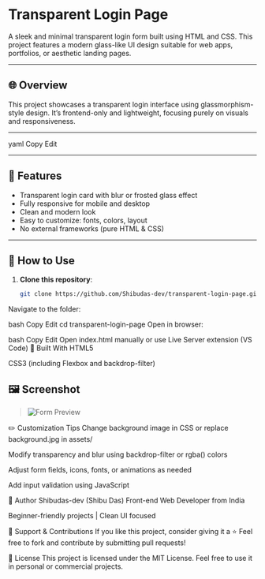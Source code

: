 # Transparent Login Page

A sleek and minimal transparent login form built using HTML and CSS. This project features a modern glass-like UI design suitable for web apps, portfolios, or aesthetic landing pages.

---

## 🌐 Overview

This project showcases a transparent login interface using glassmorphism-style design. It’s frontend-only and lightweight, focusing purely on visuals and responsiveness.

---

yaml
Copy
Edit

---

## 🚀 Features

- Transparent login card with blur or frosted glass effect
- Fully responsive for mobile and desktop
- Clean and modern look
- Easy to customize: fonts, colors, layout
- No external frameworks (pure HTML & CSS)

---

## 🔧 How to Use

1. **Clone this repository**:
   ```bash
   git clone https://github.com/Shibudas-dev/transparent-login-page.git
Navigate to the folder:

bash
Copy
Edit
cd transparent-login-page
Open in browser:

bash
Copy
Edit
Open index.html manually or use Live Server extension (VS Code)
🧰 Built With
HTML5

CSS3 (including Flexbox and backdrop-filter)

## 🖼️ Screenshot

> ![Form Preview](pre.png)

✏️ Customization Tips
Change background image in CSS or replace background.jpg in assets/

Modify transparency and blur using backdrop-filter or rgba() colors

Adjust form fields, icons, fonts, or animations as needed

Add input validation using JavaScript

👤 Author
Shibudas-dev (Shibu Das)
Front-end Web Developer from India

Beginner-friendly projects | Clean UI focused

🌟 Support & Contributions
If you like this project, consider giving it a ⭐
Feel free to fork and contribute by submitting pull requests!

📄 License
This project is licensed under the MIT License.
Feel free to use it in personal or commercial projects.
